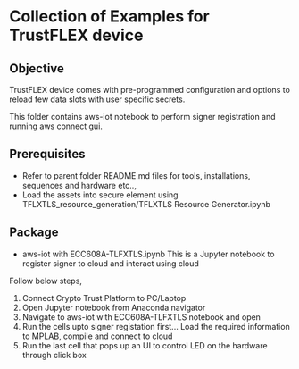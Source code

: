 # Collection of Examples for TrustFLEX device

## Objective
TrustFLEX device comes with pre-programmed configuration and options to reload few data slots with user specific secrets.

This folder contains aws-iot notebook to perform signer registration and running aws connect gui.

## Prerequisites
   - Refer to parent folder README.md files for tools, installations, sequences and hardware etc..,
   - Load the assets into secure element using TFLXTLS_resource_generation/TFLXTLS Resource Generator.ipynb

## Package
 - aws-iot with ECC608A-TLFXTLS.ipynb
This is a Jupyter notebook to register signer to cloud and interact using cloud

Follow below steps,
1. Connect Crypto Trust Platform to PC/Laptop
2. Open Jupyter notebook from Anaconda navigator
3. Navigate to aws-iot with ECC608A-TLFXTLS notebook and open
4. Run the cells upto signer registation first... Load the required information to MPLAB, compile and connect to cloud
5. Run the last cell that pops up an UI to control LED on the hardware through click box
